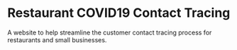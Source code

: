 # Restaurant COVID19 Contact Tracing
A website to help streamline the customer contact tracing process for restaurants and small businesses.
